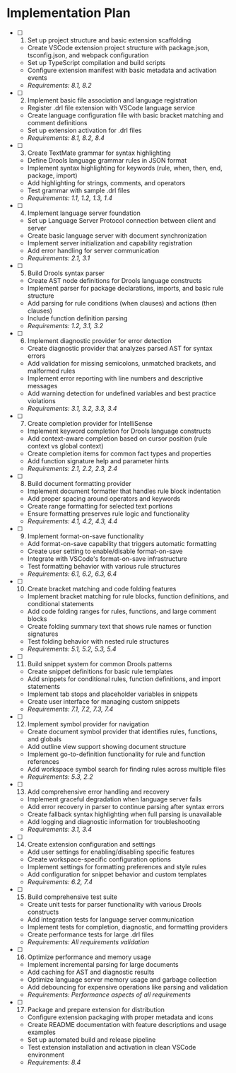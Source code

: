 # Implementation Plan

- [ ] 1. Set up project structure and basic extension scaffolding
  - Create VSCode extension project structure with package.json, tsconfig.json, and webpack configuration
  - Set up TypeScript compilation and build scripts
  - Configure extension manifest with basic metadata and activation events
  - _Requirements: 8.1, 8.2_

- [ ] 2. Implement basic file association and language registration
  - Register .drl file extension with VSCode language service
  - Create language configuration file with basic bracket matching and comment definitions
  - Set up extension activation for .drl files
  - _Requirements: 8.1, 8.2, 8.4_

- [ ] 3. Create TextMate grammar for syntax highlighting
  - Define Drools language grammar rules in JSON format
  - Implement syntax highlighting for keywords (rule, when, then, end, package, import)
  - Add highlighting for strings, comments, and operators
  - Test grammar with sample .drl files
  - _Requirements: 1.1, 1.2, 1.3, 1.4_

- [ ] 4. Implement language server foundation
  - Set up Language Server Protocol connection between client and server
  - Create basic language server with document synchronization
  - Implement server initialization and capability registration
  - Add error handling for server communication
  - _Requirements: 2.1, 3.1_

- [ ] 5. Build Drools syntax parser
  - Create AST node definitions for Drools language constructs
  - Implement parser for package declarations, imports, and basic rule structure
  - Add parsing for rule conditions (when clauses) and actions (then clauses)
  - Include function definition parsing
  - _Requirements: 1.2, 3.1, 3.2_

- [ ] 6. Implement diagnostic provider for error detection
  - Create diagnostic provider that analyzes parsed AST for syntax errors
  - Add validation for missing semicolons, unmatched brackets, and malformed rules
  - Implement error reporting with line numbers and descriptive messages
  - Add warning detection for undefined variables and best practice violations
  - _Requirements: 3.1, 3.2, 3.3, 3.4_

- [ ] 7. Create completion provider for IntelliSense
  - Implement keyword completion for Drools language constructs
  - Add context-aware completion based on cursor position (rule context vs global context)
  - Create completion items for common fact types and properties
  - Add function signature help and parameter hints
  - _Requirements: 2.1, 2.2, 2.3, 2.4_

- [ ] 8. Build document formatting provider
  - Implement document formatter that handles rule block indentation
  - Add proper spacing around operators and keywords
  - Create range formatting for selected text portions
  - Ensure formatting preserves rule logic and functionality
  - _Requirements: 4.1, 4.2, 4.3, 4.4_

- [ ] 9. Implement format-on-save functionality
  - Add format-on-save capability that triggers automatic formatting
  - Create user setting to enable/disable format-on-save
  - Integrate with VSCode's format-on-save infrastructure
  - Test formatting behavior with various rule structures
  - _Requirements: 6.1, 6.2, 6.3, 6.4_

- [ ] 10. Create bracket matching and code folding features
  - Implement bracket matching for rule blocks, function definitions, and conditional statements
  - Add code folding ranges for rules, functions, and large comment blocks
  - Create folding summary text that shows rule names or function signatures
  - Test folding behavior with nested rule structures
  - _Requirements: 5.1, 5.2, 5.3, 5.4_

- [ ] 11. Build snippet system for common Drools patterns
  - Create snippet definitions for basic rule templates
  - Add snippets for conditional rules, function definitions, and import statements
  - Implement tab stops and placeholder variables in snippets
  - Create user interface for managing custom snippets
  - _Requirements: 7.1, 7.2, 7.3, 7.4_

- [ ] 12. Implement symbol provider for navigation
  - Create document symbol provider that identifies rules, functions, and globals
  - Add outline view support showing document structure
  - Implement go-to-definition functionality for rule and function references
  - Add workspace symbol search for finding rules across multiple files
  - _Requirements: 5.3, 2.2_

- [ ] 13. Add comprehensive error handling and recovery
  - Implement graceful degradation when language server fails
  - Add error recovery in parser to continue parsing after syntax errors
  - Create fallback syntax highlighting when full parsing is unavailable
  - Add logging and diagnostic information for troubleshooting
  - _Requirements: 3.1, 3.4_

- [ ] 14. Create extension configuration and settings
  - Add user settings for enabling/disabling specific features
  - Create workspace-specific configuration options
  - Implement settings for formatting preferences and style rules
  - Add configuration for snippet behavior and custom templates
  - _Requirements: 6.2, 7.4_

- [ ] 15. Build comprehensive test suite
  - Create unit tests for parser functionality with various Drools constructs
  - Add integration tests for language server communication
  - Implement tests for completion, diagnostic, and formatting providers
  - Create performance tests for large .drl files
  - _Requirements: All requirements validation_

- [ ] 16. Optimize performance and memory usage
  - Implement incremental parsing for large documents
  - Add caching for AST and diagnostic results
  - Optimize language server memory usage and garbage collection
  - Add debouncing for expensive operations like parsing and validation
  - _Requirements: Performance aspects of all requirements_

- [ ] 17. Package and prepare extension for distribution
  - Configure extension packaging with proper metadata and icons
  - Create README documentation with feature descriptions and usage examples
  - Set up automated build and release pipeline
  - Test extension installation and activation in clean VSCode environment
  - _Requirements: 8.4_